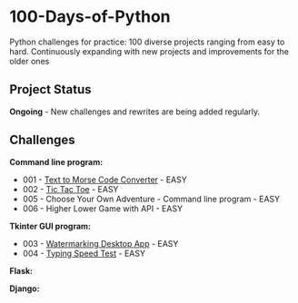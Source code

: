 # 100-Days-of-Python
Python challenges for practice: 100 diverse projects ranging from easy to hard.
Continuously expanding with new projects and improvements for the older ones

## Project Status
**Ongoing** - New challenges and rewrites are being added regularly.

## Challenges
**Command line program:**
- 001 - [Text to Morse Code Converter](https://github.com/hertelendymm/100-Days-of-Python/blob/main/screenshots/001.png) - EASY
- 002 - [Tic Tac Toe](https://github.com/hertelendymm/100-Days-of-Python/blob/main/screenshots/002.png) - EASY
- 005 - Choose Your Own Adventure - Command line program - EASY
- 006 - Higher Lower Game with API - EASY

**Tkinter GUI program:**
- 003 - [Watermarking Desktop App](https://github.com/hertelendymm/100-Days-of-Python/blob/main/screenshots/003.png) - EASY
- 004 - [Typing Speed Test](https://github.com/hertelendymm/100-Days-of-Python/blob/main/screenshots/004.png) - EASY

**Flask:**

**Django:**